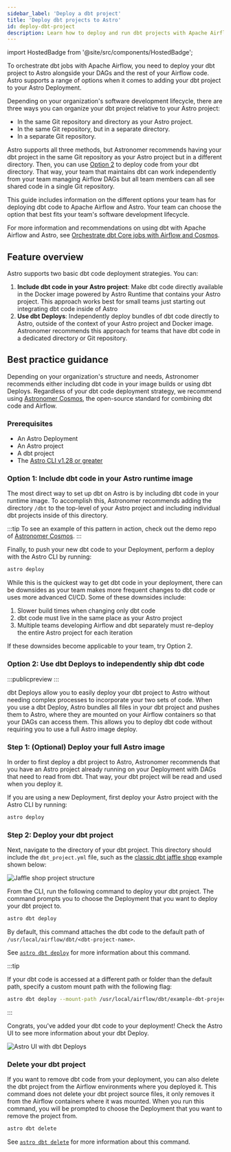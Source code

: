 ```yaml
---
sidebar_label: 'Deploy a dbt project'
title: 'Deploy dbt projects to Astro'
id: deploy-dbt-project
description: Learn how to deploy and run dbt projects with Apache Airflow on Astro.
---
```


import HostedBadge from '@site/src/components/HostedBadge';

<HostedBadge/>

To orchestrate dbt jobs with Apache Airflow, you need to deploy your dbt project to Astro alongside your DAGs and the rest of your Airflow code. Astro supports a range of options when it comes to adding your dbt project to your Astro Deployment.

Depending on your organization's software development lifecycle, there are three ways you can organize your dbt project relative to your Astro project:

- In the same Git repository and directory as your Astro project.
- In the same Git repository, but in a separate directory.
- In a separate Git repository.

Astro supports all three methods, but Astronomer recommends having your dbt project in the same Git repository as your Astro project but in a different directory. Then, you can use [Option 2](#option-2-use-dbt-deploys-to-independently-ship-dbt-code) to deploy code from your dbt directory. That way, your team that maintains dbt can work independently from your team managing Airflow DAGs but all team members can all see shared code in a single Git repository.

This guide includes information on the different options your team has for deploying dbt code to Apache Airflow and Astro. Your team can choose the option that best fits your team's software development lifecycle.

For more information and recommendations on using dbt with Apache Airflow and Astro, see [Orchestrate dbt Core jobs with Airflow and Cosmos](airflow-dbt.md).

## Feature overview

Astro supports two basic dbt code deployment strategies. You can:

1. **Include dbt code in your Astro project**: Make dbt code directly available in the Docker image powered by Astro Runtime that contains your Astro project. This approach works best for small teams just starting out integrating dbt code inside of Astro
2. **Use dbt Deploys**: Independently deploy bundles of dbt code directly to Astro, outside of the context of your Astro project and Docker image. Astronomer recommends this approach for teams that have dbt code in a dedicated directory or Git repository.

## Best practice guidance

Depending on your organization's structure and needs, Astronomer recommends either including dbt code in your image builds or using dbt Deploys. Regardless of your dbt code deployment strategy, we recommend using [Astronomer Cosmos](https://www.astronomer.io/cosmos/), the open-source standard for combining dbt code and Airflow.

### Prerequisites

- An Astro Deployment
- An Astro project
- A dbt project
- The [Astro CLI v1.28 or greater](https://www.astronomer.io/docs/astro/cli/install-cli)

### Option 1: Include dbt code in your Astro runtime image

The most direct way to set up dbt on Astro is by including dbt code in your runtime image. To accomplish this, Astronomer recommends adding the directory `/dbt` to the top-level of your Astro project and including individual dbt projects inside of this directory.

:::tip
To see an example of this pattern in action, check out the demo repo of [Astronomer Cosmos](https://github.com/astronomer/cosmos-demo).
:::

Finally, to push your new dbt code to your Deployment, perform a deploy with the Astro CLI by running:

```bash
astro deploy
```

While this is the quickest way to get dbt code in your deployment, there can be downsides as your team makes more frequent changes to dbt code or uses more advanced CI/CD. Some of these downsides include:

1. Slower build times when changing only dbt code
2. dbt code must live in the same place as your Astro project
3. Multiple teams developing Airflow and dbt separately must re-deploy the entire Astro project for each iteration

If these downsides become applicable to your team, try Option 2.

### Option 2: Use dbt Deploys to independently ship dbt code

:::publicpreview
:::

dbt Deploys allow you to easily deploy your dbt project to Astro without needing complex processes to incorporate your two sets of code. When you use a dbt Deploy, Astro bundles all files in your dbt project and pushes them to Astro, where they are mounted on your Airflow containers so that your DAGs can access them. This allows you to deploy dbt code without requiring you to use a full Astro image deploy.

### Step 1: (Optional) Deploy your full Astro image

In order to first deploy a dbt project to Astro, Astronomer recommends that you have an Astro project already running on your Deployment with DAGs that need to read from dbt. That way, your dbt project will be read and used when you deploy it.

If you are using a new Deployment, first deploy your Astro project with the Astro CLI by running:

```bash
astro deploy
```

### Step 2: Deploy your dbt project

Next, navigate to the directory of your dbt project. This directory should include the `dbt_project.yml` file, such as the [classic dbt jaffle shop](https://github.com/dbt-labs/jaffle-shop-classic?tab=readme-ov-file) example shown below:

![Jaffle shop project structure](/img/docs/reset-password.png)

From the CLI, run the following command to deploy your dbt project. The command prompts you to choose the Deployment that you want to deploy your dbt project to.

```bash
astro dbt deploy
```

By default, this command attaches the dbt code to the default path of `/usr/local/airflow/dbt/<dbt-project-name>`.

See [`astro dbt deploy`](https://www.astronomer.io/docs/astro/cli/astro-dbt-deploy) for more information about this command.

:::tip

If your dbt code is accessed at a different path or folder than the default path, specify a custom mount path with the following flag:

```bash
astro dbt deploy --mount-path /usr/local/airflow/dbt/example-dbt-project
```

:::

Congrats, you've added your dbt code to your deployment! Check the Astro UI to see more information about your dbt Deploy.

![Astro UI with dbt Deploys](/img/docs/reset-password.png)

### Delete your dbt project

If you want to remove dbt code from your deployment, you can also delete the dbt project from the Airflow environments where you deployed it. This command does not delete your dbt project source files, it only removes it from the Airflow containers where it was mounted. When you run this command, you will be prompted to choose the Deployment that you want to remove the project from.

```bash
astro dbt delete
```

See [`astro dbt delete`](https://www.astronomer.io/docs/astro/cli/astro-dbt-delete) for more information about this command.
